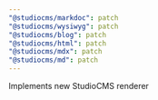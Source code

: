 ```yaml
---
"@studiocms/markdoc": patch
"@studiocms/wysiwyg": patch
"@studiocms/blog": patch
"@studiocms/html": patch
"@studiocms/mdx": patch
"@studiocms/md": patch
---
```


Implements new StudioCMS renderer
